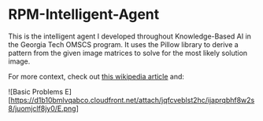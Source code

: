 # RPM-Intelligent-Agent
This is the intelligent agent I developed throughout Knowledge-Based AI in the Georgia Tech OMSCS program.
It uses the Pillow library to derive a pattern from the given image matrices to solve for the most likely solution image.

For more context, check out [this wikipedia article](https://en.wikipedia.org/wiki/Raven%27s_Progressive_Matrices) and:

![Basic Problems E][https://d1b10bmlvqabco.cloudfront.net/attach/jqfcveblst2hc/ijaprqbhf8w2s8/juomjclf8jy0/E.png]


